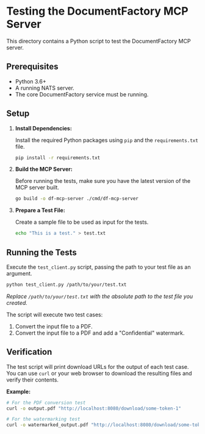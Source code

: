 # Testing the DocumentFactory MCP Server

This directory contains a Python script to test the DocumentFactory MCP server.

## Prerequisites

- Python 3.6+
- A running NATS server.
- The core DocumentFactory service must be running.

## Setup

1.  **Install Dependencies:**

    Install the required Python packages using `pip` and the `requirements.txt` file.

    ```bash
    pip install -r requirements.txt
    ```

2.  **Build the MCP Server:**

    Before running the tests, make sure you have the latest version of the MCP server built.

    ```bash
    go build -o df-mcp-server ./cmd/df-mcp-server
    ```

3.  **Prepare a Test File:**

    Create a sample file to be used as input for the tests.

    ```bash
    echo "This is a test." > test.txt
    ```

## Running the Tests

Execute the `test_client.py` script, passing the path to your test file as an argument.

```bash
python test_client.py /path/to/your/test.txt
```

*Replace `/path/to/your/test.txt` with the absolute path to the test file you created.*

The script will execute two test cases:
1.  Convert the input file to a PDF.
2.  Convert the input file to a PDF and add a "Confidential" watermark.

## Verification

The test script will print download URLs for the output of each test case. You can use `curl` or your web browser to download the resulting files and verify their contents.

**Example:**

```bash
# For the PDF conversion test
curl -o output.pdf "http://localhost:8080/download/some-token-1"

# For the watermarking test
curl -o watermarked_output.pdf "http://localhost:8080/download/some-token-2"
```
